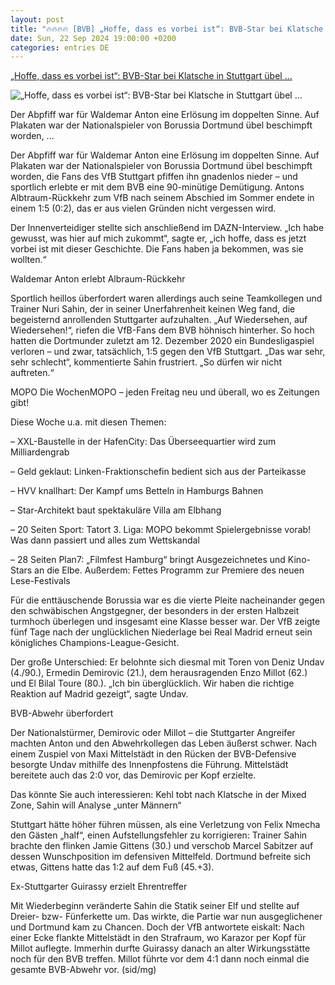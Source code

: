 ```yaml
---
layout: post
title: "🔥🔥🔥🔥 [BVB] „Hoffe, dass es vorbei ist“: BVB-Star bei Klatsche in Stuttgart übel ..."
date: Sun, 22 Sep 2024 19:00:00 +0200
categories: entries DE
---
```

[„Hoffe, dass es vorbei ist“: BVB-Star bei Klatsche in Stuttgart übel ...](https://www.mopo.de/sport/fussball/bvb-star-bei-klatsche-in-stuttgart-uebel-beschimpft/)

![„Hoffe, dass es vorbei ist“: BVB-Star bei Klatsche in Stuttgart übel ...](https://cdn.mopo.de/uploads/sites/4/2024/09/imago1050741666h-scaled.jpg?resize=1024%2C600&crop=389px%2C65px%2C1451px%2C850px)

Der Abpfiff war für Waldemar Anton eine Erlösung im doppelten Sinne. Auf Plakaten war der Nationalspieler von Borussia Dortmund übel beschimpft worden, ...

Der Abpfiff war für Waldemar Anton eine Erlösung im doppelten Sinne. Auf Plakaten war der Nationalspieler von Borussia Dortmund übel beschimpft worden, die Fans des VfB Stuttgart pfiffen ihn gnadenlos nieder – und sportlich erlebte er mit dem BVB eine 90-minütige Demütigung. Antons Albtraum-Rückkehr zum VfB nach seinem Abschied im Sommer endete in einem 1:5 (0:2), das er aus vielen Gründen nicht vergessen wird.

Der Innenverteidiger stellte sich anschließend im DAZN-Interview. „Ich habe gewusst, was hier auf mich zukommt“, sagte er, „ich hoffe, dass es jetzt vorbei ist mit dieser Geschichte. Die Fans haben ja bekommen, was sie wollten.“

Waldemar Anton erlebt Albraum-Rückkehr

Sportlich heillos überfordert waren allerdings auch seine Teamkollegen und Trainer Nuri Sahin, der in seiner Unerfahrenheit keinen Weg fand, die begeisternd anrollenden Stuttgarter aufzuhalten. „Auf Wiedersehen, auf Wiedersehen!“, riefen die VfB-Fans dem BVB höhnisch hinterher. So hoch hatten die Dortmunder zuletzt am 12. Dezember 2020 ein Bundesligaspiel verloren – und zwar, tatsächlich, 1:5 gegen den VfB Stuttgart. „Das war sehr, sehr schlecht“, kommentierte Sahin frustriert. „So dürfen wir nicht auftreten.“

MOPO Die WochenMOPO – jeden Freitag neu und überall, wo es Zeitungen gibt!

Diese Woche u.a. mit diesen Themen:

– XXL-Baustelle in der HafenCity: Das Überseequartier wird zum Milliardengrab

– Geld geklaut: Linken-Fraktions­chefin bedient sich aus der Parteikasse

– HVV knallhart: Der Kampf ums Betteln in Hamburgs Bahnen

– Star-Architekt baut spektakuläre Villa am Elbhang

– 20 Seiten Sport: Tatort 3. Liga: MOPO bekommt Spielergebnisse vorab! Was dann passiert und alles zum Wettskandal

– 28 Seiten Plan7: „Filmfest Hamburg“ bringt Ausgezeichnetes und Kino-Stars an die Elbe. Außerdem: Fettes Programm zur Premiere des neuen Lese-Festivals

Für die enttäuschende Borussia war es die vierte Pleite nacheinander gegen den schwäbischen Angstgegner, der besonders in der ersten Halbzeit turmhoch überlegen und insgesamt eine Klasse besser war. Der VfB zeigte fünf Tage nach der unglücklichen Niederlage bei Real Madrid erneut sein königliches Champions-League-Gesicht.

Der große Unterschied: Er belohnte sich diesmal mit Toren von Deniz Undav (4./90.), Ermedin Demirovic (21.), dem herausragenden Enzo Millot (62.) und El Bilal Toure (80.). „Ich bin überglücklich. Wir haben die richtige Reaktion auf Madrid gezeigt“, sagte Undav.

BVB-Abwehr überfordert

Der Nationalstürmer, Demirovic oder Millot – die Stuttgarter Angreifer machten Anton und den Abwehrkollegen das Leben äußerst schwer. Nach einem Zuspiel von Maxi Mittelstädt in den Rücken der BVB-Defensive besorgte Undav mithilfe des Innenpfostens die Führung. Mittelstädt bereitete auch das 2:0 vor, das Demirovic per Kopf erzielte.

Das könnte Sie auch interessieren: Kehl tobt nach Klatsche in der Mixed Zone, Sahin will Analyse „unter Männern“

Stuttgart hätte höher führen müssen, als eine Verletzung von Felix Nmecha den Gästen „half“, einen Aufstellungsfehler zu korrigieren: Trainer Sahin brachte den flinken Jamie Gittens (30.) und verschob Marcel Sabitzer auf dessen Wunschposition im defensiven Mittelfeld. Dortmund befreite sich etwas, Gittens hatte das 1:2 auf dem Fuß (45.+3).

Ex-Stuttgarter Guirassy erzielt Ehrentreffer

Mit Wiederbeginn veränderte Sahin die Statik seiner Elf und stellte auf Dreier- bzw- Fünferkette um. Das wirkte, die Partie war nun ausgeglichener und Dortmund kam zu Chancen. Doch der VfB antwortete eiskalt: Nach einer Ecke flankte Mittelstädt in den Strafraum, wo Karazor per Kopf für Millot auflegte. Immerhin durfte Guirassy danach an alter Wirkungsstätte noch für den BVB treffen. Millot führte vor dem 4:1 dann noch einmal die gesamte BVB-Abwehr vor. (sid/mg)

